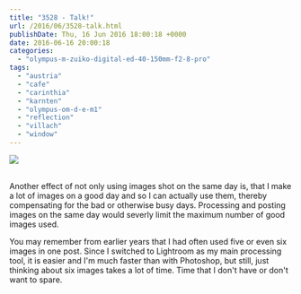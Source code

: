 ```yaml
---
title: "3528 - Talk!"
url: /2016/06/3528-talk.html
publishDate: Thu, 16 Jun 2016 18:00:18 +0000
date: 2016-06-16 20:00:18
categories: 
  - "olympus-m-zuiko-digital-ed-40-150mm-f2-8-pro"
tags: 
  - "austria"
  - "cafe"
  - "carinthia"
  - "karnten"
  - "olympus-om-d-e-m1"
  - "reflection"
  - "villach"
  - "window"
---
```

<div class="container">
<div class="center"><a target="_blank" href="https://d25zfm9zpd7gm5.cloudfront.net/1200x1200/2016/20160320_142617_lr.jpg"><img class="webfeedsFeaturedVisual" src="https://d25zfm9zpd7gm5.cloudfront.net/0600x0600/2016/20160320_142617_lr.jpg" /></a></div>
</div>
<br />

Another effect of not only using images shot on the same day is, that I make a lot of images on a good day and so I can actually use them, thereby compensating for the bad or otherwise busy days. Processing and posting images on the same day would severly limit the maximum number of good images used. 

You may remember from earlier years that I had often used five or even six images in one post. Since I switched to Lightroom as my main processing tool, it is easier and I'm much faster than with Photoshop, but still, just thinking about six images takes a lot of time. Time that I don't have or don't want to spare.
